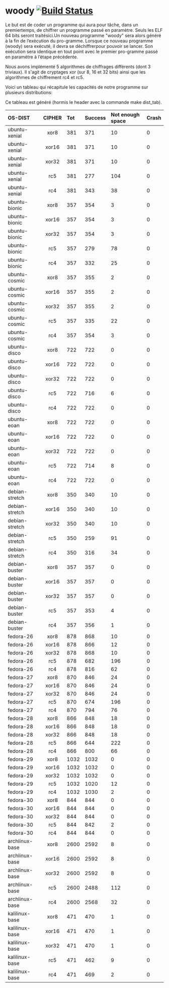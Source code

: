 # woody [![Build Status](https://travis-ci.org/jjourdai/woody.svg?branch=master)](https://travis-ci.org/jjourdai/woody)

Le but est de coder un programme qui aura pour tâche, dans un premiertemps, de chiffrer un programme passé en paramètre. Seuls les ELF 64 bits seront traitésici.Un nouveau programme "woody" sera alors généré à la fin de l’exécution du pro-gramme. Lorsque ce nouveau programme (woody) sera exécuté, il devra se déchiffrerpour pouvoir se lancer. Son exécution sera identique en tout point avec le premier pro-gramme passé en paramétre à l’étape précédente.

Nous avons implémenté 5 algorithmes de chiffrages différents (dont 3 triviaux). Il s'agit de cryptages xor (sur 8, 16 et 32 bits) ainsi que les algorithmes de chiffrement rc4 et rc5.

Voici un tableau qui récapitule les capacités de notre programme sur plusieurs distributions:

Ce tableau est généré (hormis le header avec la commande make dist_tab).

| OS-DIST | CIPHER | Tot  | Success | Not enough space | Crash |
|:------------ |:----:|:--- |:---    |:---             |:---- |
| ubuntu-xenial | xor8 | 381 | 371 | 10 | 0 |
| ubuntu-xenial | xor16 | 381 | 371 | 10 | 0 |
| ubuntu-xenial | xor32 | 381 | 371 | 10 | 0 |
| ubuntu-xenial | rc5 | 381 | 277 | 104 | 0 |
| ubuntu-xenial | rc4 | 381 | 343 | 38 | 0 |
| ubuntu-bionic | xor8 | 357 | 354 | 3 | 0 |
| ubuntu-bionic | xor16 | 357 | 354 | 3 | 0 |
| ubuntu-bionic | xor32 | 357 | 354 | 3 | 0 |
| ubuntu-bionic | rc5 | 357 | 279 | 78 | 0 |
| ubuntu-bionic | rc4 | 357 | 332 | 25 | 0 |
| ubuntu-cosmic | xor8 | 357 | 355 | 2 | 0 |
| ubuntu-cosmic | xor16 | 357 | 355 | 2 | 0 |
| ubuntu-cosmic | xor32 | 357 | 355 | 2 | 0 |
| ubuntu-cosmic | rc5 | 357 | 335 | 22 | 0 |
| ubuntu-cosmic | rc4 | 357 | 354 | 3 | 0 |
| ubuntu-disco | xor8 | 722 | 722 | 0 | 0 |
| ubuntu-disco | xor16 | 722 | 722 | 0 | 0 |
| ubuntu-disco | xor32 | 722 | 722 | 0 | 0 |
| ubuntu-disco | rc5 | 722 | 716 | 6 | 0 |
| ubuntu-disco | rc4 | 722 | 722 | 0 | 0 |
| ubuntu-eoan | xor8 | 722 | 722 | 0 | 0 |
| ubuntu-eoan | xor16 | 722 | 722 | 0 | 0 |
| ubuntu-eoan | xor32 | 722 | 722 | 0 | 0 |
| ubuntu-eoan | rc5 | 722 | 714 | 8 | 0 |
| ubuntu-eoan | rc4 | 722 | 722 | 0 | 0 |
| debian-stretch | xor8 | 350 | 340 | 10 | 0 |
| debian-stretch | xor16 | 350 | 340 | 10 | 0 |
| debian-stretch | xor32 | 350 | 340 | 10 | 0 |
| debian-stretch | rc5 | 350 | 259 | 91 | 0 |
| debian-stretch | rc4 | 350 | 316 | 34 | 0 |
| debian-buster | xor8 | 357 | 357 | 0 | 0 |
| debian-buster | xor16 | 357 | 357 | 0 | 0 |
| debian-buster | xor32 | 357 | 357 | 0 | 0 |
| debian-buster | rc5 | 357 | 353 | 4 | 0 |
| debian-buster | rc4 | 357 | 356 | 1 | 0 |
| fedora-26 | xor8 | 878 | 868 | 10 | 0 |
| fedora-26 | xor16 | 878 | 866 | 12 | 0 |
| fedora-26 | xor32 | 878 | 868 | 10 | 0 |
| fedora-26 | rc5 | 878 | 682 | 196 | 0 |
| fedora-26 | rc4 | 878 | 816 | 62 | 0 |
| fedora-27 | xor8 | 870 | 846 | 24 | 0 |
| fedora-27 | xor16 | 870 | 846 | 24 | 0 |
| fedora-27 | xor32 | 870 | 846 | 24 | 0 |
| fedora-27 | rc5 | 870 | 674 | 196 | 0 |
| fedora-27 | rc4 | 870 | 794 | 76 | 0 |
| fedora-28 | xor8 | 866 | 848 | 18 | 0 |
| fedora-28 | xor16 | 866 | 848 | 18 | 0 |
| fedora-28 | xor32 | 866 | 848 | 18 | 0 |
| fedora-28 | rc5 | 866 | 644 | 222 | 0 |
| fedora-28 | rc4 | 866 | 800 | 66 | 0 |
| fedora-29 | xor8 | 1032 | 1032 | 0 | 0 |
| fedora-29 | xor16 | 1032 | 1032 | 0 | 0 |
| fedora-29 | xor32 | 1032 | 1032 | 0 | 0 |
| fedora-29 | rc5 | 1032 | 1020 | 12 | 0 |
| fedora-29 | rc4 | 1032 | 1030 | 2 | 0 |
| fedora-30 | xor8 | 844 | 844 | 0 | 0 |
| fedora-30 | xor16 | 844 | 844 | 0 | 0 |
| fedora-30 | xor32 | 844 | 844 | 0 | 0 |
| fedora-30 | rc5 | 844 | 842 | 2 | 0 |
| fedora-30 | rc4 | 844 | 844 | 0 | 0 |
| archlinux-base | xor8 | 2600 | 2592 | 8 | 0 |
| archlinux-base | xor16 | 2600 | 2592 | 8 | 0 |
| archlinux-base | xor32 | 2600 | 2592 | 8 | 0 |
| archlinux-base | rc5 | 2600 | 2488 | 112 | 0 |
| archlinux-base | rc4 | 2600 | 2568 | 32 | 0 |
| kalilinux-base | xor8 | 471 | 470 | 1 | 0 |
| kalilinux-base | xor16 | 471 | 470 | 1 | 0 |
| kalilinux-base | xor32 | 471 | 470 | 1 | 0 |
| kalilinux-base | rc5 | 471 | 462 | 9 | 0 |
| kalilinux-base | rc4 | 471 | 469 | 2 | 0 |
